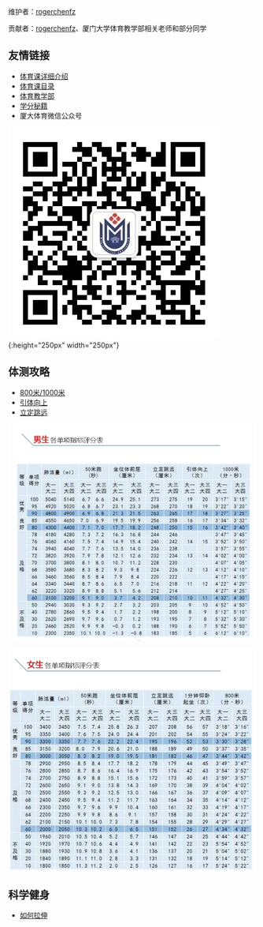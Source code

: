 维护者：[rogerchenfz](https://github.com/rogerchenfz)

贡献者：[rogerchenfz](https://github.com/rogerchenfz)、厦门大学体育教学部相关老师和部分同学

## 友情链接

- [体育课详细介绍](https://www.zhihu.com/column/c_1217834639357956096)
- [体育课目录](https://zhuanlan.zhihu.com/p/110584413)
- [体育教学部](https://tyjxb.xmu.edu.cn/)
- [学分秘籍](https://mp.weixin.qq.com/s/DPE594ZeImx-Sb28_cpB4Q)
- 厦大体育微信公众号

![](厦大体育微信公众号二维码.jpg){:height="250px" width="250px"}
 
## 体测攻略

- [800米/1000米](https://mp.weixin.qq.com/s/JFNP5cQ61djt4Aut-CjYjg)
- [引体向上](https://mp.weixin.qq.com/s/8qq-ZqBhq2NwIFUqSATj5Q)
- [立定跳远](https://mp.weixin.qq.com/s/a_YQ1Lwtyv4JnU-EPD9fOw)

![男生体测评分表](男生各单项指标评分表.png)

![女生体测评分表](女生各单项指标评分表.png)

## 科学健身

- [如何拉伸](https://mp.weixin.qq.com/s/zaESOnQG3naEY-d4bujwrA)

